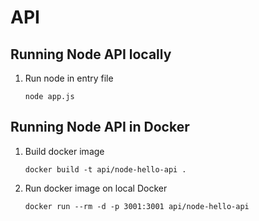 # API

## Running Node API locally

1) Run node in entry file

    `node app.js`

## Running Node API in Docker

1) Build docker image

    `docker build -t api/node-hello-api .`

2) Run docker image on local Docker

    `docker run --rm -d -p 3001:3001 api/node-hello-api`